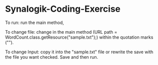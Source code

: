 # Synalogik-Coding-Exercise

To run: run the main method,

To change file: change in the main method (URL path = WordCount.class.getResource("sample.txt");) within the quotation marks ("").

To change Input: copy it into the "sample.txt" file or rewrite the save with the file you want checked. Save and then run.
